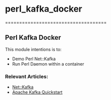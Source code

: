 # perl_kafka_docker
====================================
## Perl Kafka Docker
 
 
 This module intentions is to:  
   - Demo Perl Net::Kafka
   - Run Perl Daemon within a container


### Relevant Articles: 
- [Net::Kafka](https://metacpan.org/pod/Net::Kafka)
- [Apache Kafka Quickstart](https://kafka.apache.org/quickstart)
